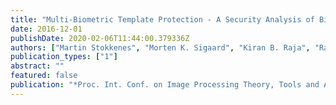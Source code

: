 ```yaml
---
title: "Multi-Biometric Template Protection - A Security Analysis of Binarized Statistical Features for Bloom Filters on Smartphones"
date: 2016-12-01
publishDate: 2020-02-06T11:44:00.379336Z
authors: ["Martin Stokkenes", "Morten K. Sigaard", "Kiran B. Raja", "Raghavendra Ramachandra", "M. Gomez-Barrero", "C. Busch"]
publication_types: ["1"]
abstract: ""
featured: false
publication: "*Proc. Int. Conf. on Image Processing Theory, Tools and Applications (IPTA)*"
---
```


